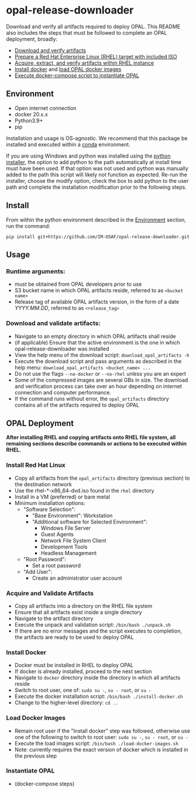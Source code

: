 # opal-release-downloader

Download and verify all artifacts required to deploy OPAL. This README also includes the steps that must be followed to complete an OPAL deployment, broadly:

* [Download and verify artifacts](#download-and-validate-artifacts)
* [Prepare a Red Hat Enterprise Linux (RHEL) target with included ISO](#install-red-hat-linux)
* [Acquire, extract, and verify artifacts within RHEL instance](#acquire-and-validate-artifacts)
* [Install docker](#install-docker) and [load OPAL docker images](#load-docker-images)
* [Execute docker-compose script to instantiate OPAL](#instantiate-opal)

## Environment 

* Open internet connection
* docker 20.x.x
* Python3.9+ 
* pip

Installation and usage is OS-agnostic. We recommend that this package be installed and executed within a [conda](https://conda.io/projects/conda/en/latest/user-guide/install/index.html) environment. 

If you are using Windows and python was installed using the [python installer](https://www.python.org/downloads/windows/), the option to add python to the path automatically at install time must have been used. If that option was not used and python was manually added to the path this script will likely not function as expected. Re-run the installer, choose the modify option, check the box to add python to the user path and complete the installation modification prior to the following steps. 

## Install

From within the python environment described in the [Environment](#environment) section, run the command:

`pip install git+https://github.com/IM-USAF/opal-release-downloader.git`

## Usage

### Runtime arguments: 

* must be obtained from OPAL developers prior to use
* S3 bucket name in which OPAL artifacts reside, referred to as `<bucket name>`
* Release tag of available OPAL artifacts version, in the form of a date _YYYY.MM.DD_, referred to as `<release_tag>`

### Download and validate artifacts:

* Navigate to an empty directory in which OPAL artifacts shall reside
* (if applicable) Ensure that the active environment is the one in which opal-release-downloader was installed
* View the help menu of the download script: `download_opal_artifacts -h`
* Execute the download script and pass arguments as described in the help menu: `download_opal_artifacts <bucket_name> ...`
* Do not use the flags `--no-docker` or `--no-rhel` unless you are an expert
* Some of the compressed images are several GBs in size. The download and verification process can take over an hour depending on internet connection and computer performance.
* If the command runs without error, the `opal_artifacts` directory contains all of the artifacts required to deploy OPAL

## OPAL Deployment

**After installing RHEL and copying artifacts onto RHEL file system, all remaining sections describe commands or actions to be executed within RHEL.**

### Install Red Hat Linux

* Copy all artifacts from the `opal_artifacts` directory (previous section) to the destination network
* Use the rhel-*-x86_64-dvd.iso found in the `rhel` directory
* Install in a VM (preferred) or bare metal
* Minimum installation options:
  * "Software Selection":
    * "Base Environment": Workstation
    * "Additional software for Selected Environment":
      * Windows File Server
      * Guest Agents
      * Network File System Client
      * Development Tools
      * Headless Management
  * "Root Password":
    * Set a root password
  * "Add User":
    * Create an administrator user account

### Acquire and Validate Artifacts

* Copy all artifacts into a directory on the RHEL file system
* Ensure that all artifacts exist inside a single directory
* Navigate to the artifact directory
* Execute the unpack and validation script: `/bin/bash ./unpack.sh`
* If there are no error messages and the script executes to completion, the artifacts are ready to be used to deploy OPAL

### Install Docker

* Docker must be installed in RHEL to deploy OPAL
* If docker is already installed, proceed to the next section
* Navigate to `docker` directory inside the directory in which all artifacts reside
* Switch to root user, one of: `sudo su -`, `su - root`, or `su -`
* Execute the docker installation script: `/bin/bash ./install-docker.sh`
* Change to the higher-level directory: `cd ..`

### Load Docker Images

* Remain root user if the "Install docker" step was followed, otherwise use one of the following to switch to root user: `sudo su -`, `su - root`, or `su -`
* Execute the load images script: `/bin/bash ./load-docker-images.sh`
* Note: currently requires the exact version of docker which is installed in the previous step

### Instantiate OPAL

* (docker-compose steps)